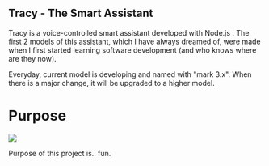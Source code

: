 ## Tracy - The Smart Assistant

Tracy is a voice-controlled smart assistant developed with Node.js . The first 2 models of this assistant, which I have always dreamed of, were made when I first started learning software development (and who knows where are they now).

Everyday, current model is developing and named with "mark 3.x". When there is a major change, it will be upgraded to a higher model.

# Purpose

![](./logo.png)

Purpose of this project is.. fun.
